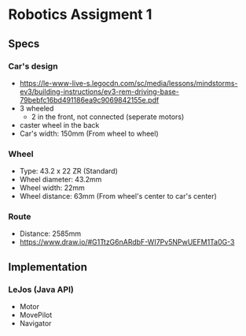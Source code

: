 # Robotics Assigment 1

## Specs

### Car's design

- https://le-www-live-s.legocdn.com/sc/media/lessons/mindstorms-ev3/building-instructions/ev3-rem-driving-base-79bebfc16bd491186ea9c9069842155e.pdf
- 3 wheeled
  - 2 in the front, not connected (seperate motors)
- caster wheel in the back
- Car's width: 150mm (From wheel to wheel)

### Wheel

- Type: 43.2 x 22 ZR (Standard)
- Wheel diameter: 43.2mm
- Wheel width: 22mm
- Wheel distance: 63mm (From wheel's center to car's center)

### Route

- Distance: 2585mm
- https://www.draw.io/#G1TtzG6nARdbF-WI7Pv5NPwUEFM1Ta0G-3

## Implementation

### LeJos (Java API)

- Motor
- MovePilot
- Navigator


